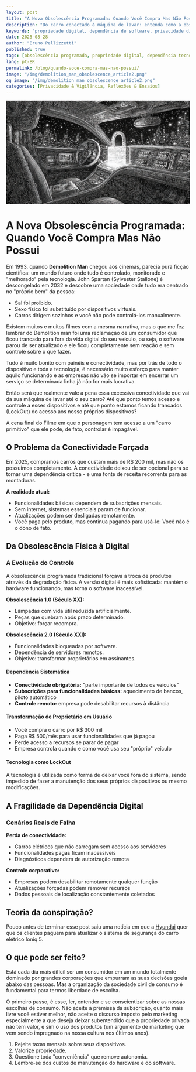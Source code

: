 ```yaml
---
layout: post
title: "A Nova Obsolescência Programada: Quando Você Compra Mas Não Possui"
description: "Do carro conectado à máquina de lavar: entenda como a obsolescência digital transforma consumidores em assinantes, limitando seu controle sobre produtos que deveriam ser seus."
keywords: "propriedade digital, dependência de software, privacidade digital, Tecnologia"
date: 2025-08-28
author: "Bruno Pellizzetti"
published: true
tags: [obsolescência programada, propriedade digital, dependência tecnológica]
lang: pt-BR
permalink: /blog/quando-voce-compra-mas-nao-possui/
image: "/img/demolition_man_obsolescence_article2.png"
og_image: "/img/demolition_man_obsolescence_article2.png"
categories: [Privacidade & Vigilância, Reflexões & Ensaios]
---
```


![LLM Inflation](/img/demolition_man_obsolescence_article2.png)

# A Nova Obsolescência Programada: Quando Você Compra Mas Não Possui

Em 1993, quando **Demolition Man** chegou aos cinemas, parecia pura ficção científica: um mundo futuro onde tudo é controlado, monitorado e "melhorado" pela tecnologia. John Spartan (Sylvester Stallone) é descongelado em 2032 e descobre uma sociedade onde tudo era centrado no "próprio bem" da pessoa:

- Sal foi proibido.
- Sexo físico foi substituído por dispositivos virtuais.
- Carros dirigem sozinhos e você não pode controlá-los manualmente.

Existem muitos e muitos filmes com a mesma narrativa, mas o que me fez lembrar do Demolition man foi uma reclamação de um consumidor que ficou trancado para fora da vida digital do seu veículo, ou seja, o software parou de ser atualizado e ele ficou completamente sem reação e sem controle sobre o que fazer.

Tudo é muito bonito com painéis e conectividade, mas por trás de todo o dispositivo e toda a tecnologia, é necessário muito esforço para manter aquilo funcionando e as empresas não vão se importar em encerrar um serviço se determinada linha já não for mais lucrativa.

Então será que realmente vale a pena essa excessiva conectividade que vai da sua máquina de lavar até o seu carro? Até que ponto temos acesso e controle a esses dispositivos e até que ponto estamos ficando trancados (LockOut) do acesso aos nosso próprios dispositivos?

A cena final do Filme em que o personagem tem acesso a um "carro primitivo" que ele pode, de fato, controlar é impagável.

## O Problema da Conectividade Forçada

Em 2025, compramos carros que custam mais de R$ 200 mil, mas não os possuímos completamente. A conectividade deixou de ser opcional para se tornar uma dependência crítica - e uma fonte de receita recorrente para as montadoras.

**A realidade atual:**
- Funcionalidades básicas dependem de subscrições mensais.
- Sem internet, sistemas essenciais param de funcionar.
- Atualizações podem ser desligadas remotamente.
- Você paga pelo produto, mas continua pagando para usá-lo: Você não é o dono de fato.

## Da Obsolescência Física à Digital

### A Evolução do Controle

A obsolescência programada tradicional forçava a troca de produtos através da degradação física. A versão digital é mais sofisticada: mantém o hardware funcionando, mas torna o software inacessível.

**Obsolescência 1.0 (Século XX):**
- Lâmpadas com vida útil reduzida artificialmente.
- Peças que quebram após prazo determinado.
- Objetivo: forçar recompra.

**Obsolescência 2.0 (Século XXI):**
- Funcionalidades bloqueadas por software.
- Dependência de servidores remotos.
- Objetivo: transformar proprietários em assinantes.

#### Dependência Sistemática
- **Conectividade obrigatória:** "parte importante de todos os veículos"
- **Subscrições para funcionalidades básicas:** aquecimento de bancos, piloto automático
- **Controle remoto:** empresa pode desabilitar recursos à distância

#### Transformação de Proprietário em Usuário
- Você compra o carro por R$ 300 mil
- Paga R$ 500/mês para usar funcionalidades que já pagou
- Perde acesso a recursos se parar de pagar
- Empresa controla quando e como você usa seu "próprio" veículo

#### Tecnologia como LockOut
A tecnologia é utilizada como forma de deixar você fora do sistema, sendo impedido de fazer a manutenção dos seus próprios dispositivos ou mesmo modificações.

## A Fragilidade da Dependência Digital

### Cenários Reais de Falha

**Perda de conectividade:**
- Carros elétricos que não carregam sem acesso aos servidores
- Funcionalidades pagas ficam inacessíveis
- Diagnósticos dependem de autorização remota

**Controle corporativo:**
- Empresas podem desabilitar remotamente qualquer função
- Atualizações forçadas podem remover recursos
- Dados pessoais de localização constantemente coletados

## Teoria da conspiração?
Pouco antes de terminar esse post saiu uma notícia em que a [Hyundai](https://www.neowin.net/news/hyundai-wants-ioniq-5-customers-to-pay-for-cybersecurity-patch-in-baffling-move/) quer que os clientes paguem para atualizar o sistema de segurança do carro elétrico Ioniq 5.

## O que pode ser feito?

Está cada dia mais difícil ser um consumidor em um mundo totalmente dominado por grandes corporações que empurram as suas decisões goela abaixo das pessoas. Mas a organização da sociedade civil de consumo é fundamental para termos liberdade de escolha.

O primeiro passo, é esse, ler, entender e se conscientizar sobre as nossas escolhas de consumo. Não aceite a premissa da subscrição, quanto mais livre você estiver melhor, não aceite o discurso imposto pelo marketing especialmente a que deseja deixar subentendido que a propriedade privada não tem valor, e sim o uso dos produtos (um argumento de marketing que vem sendo impregnado na nossa cultura nos últimos anos).

1. Rejeite taxas mensais sobre seus dispositivos.
2. Valorize propriedade.
3. Questione toda "conveniência" que remove autonomia.
4. Lembre-se dos custos de manutenção do hardware e do software.
